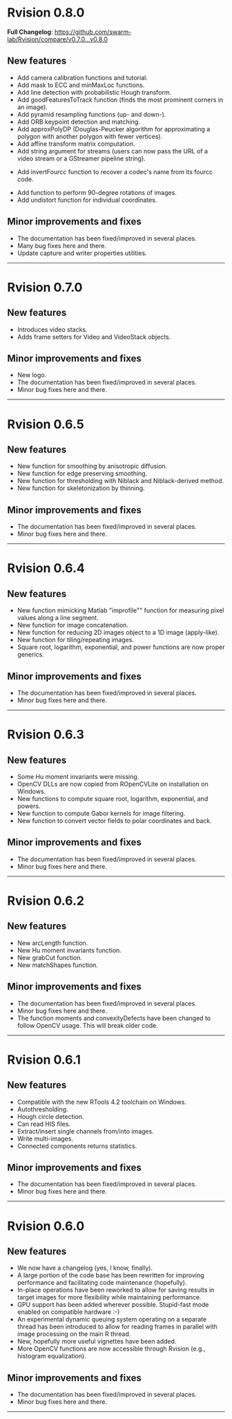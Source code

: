 # Rvision 0.8.0

**Full Changelog**: https://github.com/swarm-lab/Rvision/compare/v0.7.0...v0.8.0

## New features

* Add camera calibration functions and tutorial.
* Add mask to ECC and minMaxLoc functions.
* Add line detection with probabilistic Hough transform.
* Add goodFeaturesToTrack function (finds the most prominent corners in an image).
* Add pyramid resampling functions (up- and down-).
* Add ORB keypoint detection and matching. 
* Add approxPolyDP (Douglas-Peucker algorithm for approximating a polygon with another polygon with fewer vertices).
* Add affine transform matrix computation.
* Add string argument for streams (users can now pass the URL of a video stream or a GStreamer pipeline string). 
+ Add invertFourcc function to recover a codec's name from its fourcc code.
* Add function to perform 90-degree rotations of images.
* Add undistort function for individual coordinates.

## Minor improvements and fixes

* The documentation has been fixed/improved in several places.
* Many bug fixes here and there.
* Update capture and writer properties utilities. 

---

# Rvision 0.7.0

## New features

* Introduces video stacks.
* Adds frame setters for Video and VideoStack objects. 

## Minor improvements and fixes

* New logo. 
* The documentation has been fixed/improved in several places.
* Minor bug fixes here and there.

---

# Rvision 0.6.5

## New features

* New function for smoothing by anisotropic diffusion.
* New function for edge preserving smoothing. 
* New function for thresholding with Niblack and Niblack-derived method.
* New function for skeletonization by thinning. 

## Minor improvements and fixes

* The documentation has been fixed/improved in several places.
* Minor bug fixes here and there.

---

# Rvision 0.6.4

## New features

* New function mimicking Matlab "improfile"" function for measuring pixel values along a line segment.
* New function for image concatenation.
* New function for reducing 2D images object to a 1D image (apply-like). 
* New function for tiling/repeating images. 
* Square root, logarithm, exponential, and power functions are now proper generics. 

## Minor improvements and fixes

* The documentation has been fixed/improved in several places.
* Minor bug fixes here and there.

---

# Rvision 0.6.3

## New features

* Some Hu moment invariants were missing. 
* OpenCV DLLs are now copied from ROpenCVLite on installation on Windows. 
* New functions to compute square root, logarithm, exponential, and powers. 
* New function to compute Gabor kernels for image filtering. 
* New function to convert vector fields to polar coordinates and back. 

## Minor improvements and fixes

* The documentation has been fixed/improved in several places.
* Minor bug fixes here and there.

---

# Rvision 0.6.2

## New features

* New arcLength function. 
* New Hu moment invariants function. 
* New grabCut function. 
* New matchShapes function. 

## Minor improvements and fixes

* The documentation has been fixed/improved in several places.
* Minor bug fixes here and there.
* The function moments and convexityDefects have been changed to follow OpenCV usage. This will break older code.  

---

# Rvision 0.6.1

## New features

* Compatible with the new RTools 4.2 toolchain on Windows.
* Autothresholding.
* Hough circle detection.
* Can read HIS files.
* Extract/insert single channels from/into images.
* Write multi-images.
* Connected components returns statistics.

## Minor improvements and fixes

* The documentation has been fixed/improved in several places.
* Minor bug fixes here and there.

---

# Rvision 0.6.0

## New features

* We now have a changelog (yes, I know, finally).
* A large portion of the code base has been rewritten for improving performance
and facilitating code maintenance (hopefully). 
* In-place operations have been reworked to allow for saving results in target
images for more flexibility while maintaining performance.
* GPU support has been added wherever possible. Stupid-fast mode enabled on 
compatible hardware :-) 
* An experimental dynamic queuing system operating on a separate thread has been 
introduced to allow for reading frames in parallel with image processing on the 
main R thread.
* New, hopefully more useful vignettes have been added. 
* More OpenCV functions are now accessible through Rvision (e.g., histogram 
equalization).

## Minor improvements and fixes

* The documentation has been fixed/improved in several places. 
* Minor bug fixes here and there. 

---